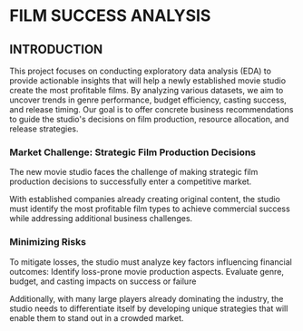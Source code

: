 # FILM SUCCESS ANALYSIS

## INTRODUCTION

This project focuses on conducting exploratory data analysis (EDA) to provide actionable insights that will help a newly established movie studio create the most profitable films. By analyzing various datasets, we aim to uncover trends in genre performance, budget efficiency, casting success, and release timing. Our goal is to offer concrete business recommendations to guide the studio's decisions on film production, resource allocation, and release strategies.

### Market Challenge: Strategic Film Production Decisions

The new movie studio faces the challenge of making strategic film production decisions to successfully enter a competitive market. 

With established companies already creating original content, the studio must identify the most profitable film types to achieve commercial success while addressing additional business challenges.

### Minimizing Risks

To mitigate losses, the studio must analyze key factors influencing financial outcomes:
Identify loss-prone movie production aspects.
Evaluate genre, budget, and casting impacts on success or failure

Additionally, with many large players already dominating the industry, the studio needs to differentiate itself by developing unique strategies that will enable them to stand out in a crowded market.






